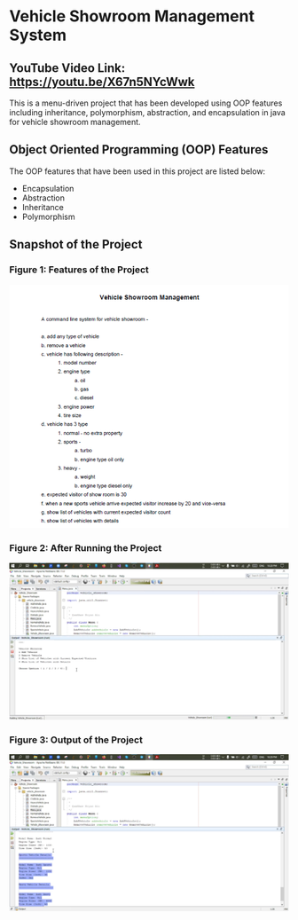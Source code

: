 # Vehicle Showroom Management System

## YouTube Video Link: https://youtu.be/X67n5NYcWwk

This is a menu-driven project that has been developed using OOP features including inheritance, polymorphism, abstraction, and encapsulation in java for vehicle showroom management.

## Object Oriented Programming (OOP) Features
The OOP features that have been used in this project are listed below:
  * Encapsulation
  * Abstraction
  * Inheritance
  * Polymorphism

## Snapshot of the Project

### Figure 1: Features of the Project
![alt text](https://github.com/wnoyan/Vehicle-Showroom-Management/blob/0edbb86342830a35cd1fe3589709476226bb4846/Vehicle_Showroom/images/Proposal.png)

### Figure 2: After Running the Project
![alt text](https://github.com/wnoyan/Vehicle-Showroom-Management/blob/0edbb86342830a35cd1fe3589709476226bb4846/Vehicle_Showroom/images/Run.png)

### Figure 3: Output of the Project
![alt text](https://github.com/wnoyan/Vehicle-Showroom-Management/blob/0edbb86342830a35cd1fe3589709476226bb4846/Vehicle_Showroom/images/Output.png)

